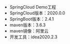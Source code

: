 - SpringCloud Demo工程
- SpringCloud版本：2020.0.0
- SpringBoot版本：2.4.1
- maven版本：3.6.3
- maven镜像：阿里云
- 开发工具：idea2020.2.3
